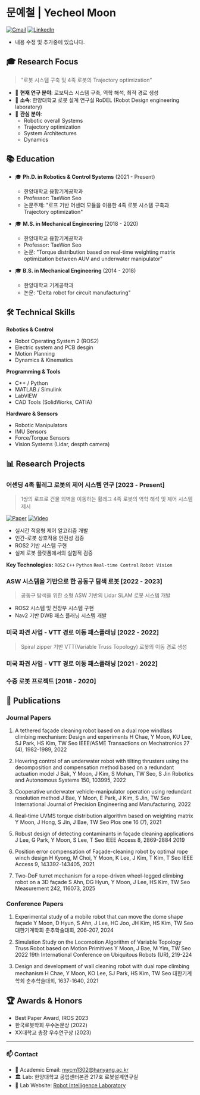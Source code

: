 # 문예철 |  Yecheol Moon
[![Gmail](https://img.shields.io/badge/Gmail-D14836?style=flat&logo=gmail&logoColor=white)](mailto:mycm1302@gmail.com)
[![LinkedIn](https://img.shields.io/badge/LinkedIn-0077B5?style=flat&logo=linkedin&logoColor=white)](https://www.linkedin.com/in/ycmoon)

* 내용 수정 및 추가중에 있습니다.
  
## 🎓 Research Focus
> "로봇 시스템 구축 및 4족 로봇의 Trajectory optimization"

- 🔬 **현재 연구 분야**: 로보틱스 시스템 구축, 역학 해석, 최적 경로 생성
- 🏫 **소속**: 한양대학교 로봇 설계 연구실 RoDEL (Robot Design engineering laboratory)
- 🌱 **관심 분야**: 
  - Robotic overall Systems
  - Trajectory optimization
  - System Architectures
  - Dynamics

## 📚 Education

- 🎓 **Ph.D. in Robotics & Control Systems** (2021 - Present)
  - 한양대학교 융합기계공학과
  - Professor: TaeWon Seo
  - 논문주제: "로프 기반 어센더 모듈을 이용한 4족 로봇 시스템 구축과 Trajectory optimization"

- 🎓 **M.S. in Mechanical Engineering** (2018 - 2020)
  - 한양대학교 융합기계공학과
  - Professor: TaeWon Seo
  - 논문: "Torque distribution based on real-time weighting matrix optimization between AUV and underwater manipulator"

- 🎓 **B.S. in Mechanical Engineering** (2014 - 2018)
  - 한양대학교 기계공학과
  - 논문: "Delta robot for circuit manufacturing"

## 🛠 Technical Skills

**Robotics & Control**
- Robot Operating System 2 (ROS2)
- Electric system and PCB desgin
- Motion Planning
- Dynamics & Kinematics

**Programming & Tools**
- C++ / Python
- MATLAB / Simulink
- LabVIEW
- CAD Tools (SolidWorks, CATIA)

**Hardware & Sensors**
- Robotic Manipulators
- IMU Sensors
- Force/Torque Sensors
- Vision Systems (Lidar, despth camera)

## 📊 Research Projects

### 어센딩 4족 휠레그 로봇의 제어 시스템 연구 [2023 - Present]
> 1쌍의 로프로 건물 외벽을 이동하는 휠레그 4족 로봇의 역학 해석 및 제어 시스템 제시

[![Paper](https://img.shields.io/badge/Paper-arXiv-red)](https://arxiv.org/abs/your-paper)
[![Video](https://img.shields.io/badge/Video-Youtube-red)](https://youtube.com/your-video)

- 실시간 적응형 제어 알고리즘 개발
- 인간-로봇 상호작용 안전성 검증
- ROS2 기반 시스템 구현
- 실제 로봇 플랫폼에서의 실험적 검증

**Key Technologies:** `ROS2` `C++` `Python` `Real-time Control` `Robot Vision`

### ASW 시스템을 기반으로 한 공동구 탐색 로봇 [2022 - 2023]
> 공동구 탐색을 위한 소형 ASW 기반의 Lidar SLAM 로봇 시스템 개발 

- ROS2 시스템 및 전장부 시스템 구현
- Nav2 기반 DWB 패스 플래닝 시스템 개발

### 미국 파견 사업 - VTT 경로 이동 패스플래닝 [2022 - 2022]
> Spiral zipper 기반 VTT(Variable Truss Topology) 로봇의 이동 경로 생성 

### 미국 파견 사업 - VTT 경로 이동 패스플래닝 [2021 - 2022]


### 수중 로봇 프로젝트 [2018 - 2020]



## 📝 Publications

### Journal Papers

1. A tethered façade cleaning robot based on a dual rope windlass climbing mechanism: Design and experiments
H Chae, Y Moon, KU Lee, SJ Park, HS Kim, TW Seo
IEEE/ASME Transactions on Mechatronics 27 (4), 1982-1989, 2022

2. Hovering control of an underwater robot with tilting thrusters using the decomposition and compensation method based on a redundant actuation model
J Bak, Y Moon, J Kim, S Mohan, TW Seo, S Jin
Robotics and Autonomous Systems 150, 103995, 2022

3. Cooperative underwater vehicle-manipulator operation using redundant resolution method
J Bae, Y Moon, E Park, J Kim, S Jin, TW Seo
International Journal of Precision Engineering and Manufacturing, 2022

4. Real-time UVMS torque distribution algorithm based on weighting matrix
Y Moon, J Hong, S Jin, J Bae, TW Seo
Plos one 16 (7), 2021

5. Robust design of detecting contaminants in façade cleaning applications
J Lee, G Park, Y Moon, S Lee, T Seo
IEEE Access 8, 2869-2884 2019

6. Position error compensation of Façade-cleaning robot by optimal rope winch design
H Kyong, M Choi, Y Moon, K Lee, J Kim, T Kim, T Seo
IEEE Access 9, 143392-143405, 2021


7. Two-DoF turret mechanism for a rope-driven wheel-legged climbing robot on a 3D façade
S Ahn, DG Hyun, Y Moon, J Lee, HS Kim, TW Seo
Measurement 242, 116073, 2025

### Conference Papers
1. Experimental study of a mobile robot that can move the dome shape façade
Y Moon, D Hyun, S Ahn, J Lee, HC Joo, JH Kim, HS Kim, TW Seo
대한기계학회 춘추학술대회, 206-207, 2024

2. Simulation Study on the Locomotion Algorithm of Variable Topology Truss Robot based on Motion Primitives
Y Moon, J Bae, M Yim, TW Seo
2022 19th International Conference on Ubiquitous Robots (UR), 219-224

3. Design and development of wall cleaning robot with dual rope climbing mechanism
H Chae, Y Moon, KO Lee, SJ Park, HS Kim, TW Seo
대한기계학회 춘추학술대회, 1637-1640, 2021

## 🏆 Awards & Honors
- Best Paper Award, IROS 2023
- 한국로봇학회 우수논문상 (2022)
- XX대학교 총장 우수연구상 (2023)

---
### 📫 Contact
- 📧 Academic Email: mycm1302@hanyang.ac.kr
- 🏛 Lab: 한양대학교 공업센터본관 217호 로봇설계연구실
- 🔬 Lab Website: [Robot Intelligence Laboratory](https://lab-website.edu)
